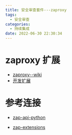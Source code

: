 ```yaml
---
title: 安全审查套件---zaproxy
tags:
  - 安全审查
categories:
  - 持续集成 
date: 2022-06-30 22:30:34
---
```



# zaproxy 扩展
- [zaproxy--wiki](https://github.com/zaproxy/zap-extensions/wiki)
- [开发扩展](https://github.com/zaproxy/zaproxy/wiki/DevExtending)



# 参考连接

- [zap-api-python ](https://github.com/zaproxy/zap-api-python)

- [zap-extensions](https://github.com/zaproxy/zap-api-python)